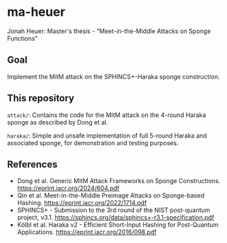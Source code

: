 # ma-heuer

Jonah Heuer: Master's thesis - "Meet-in-the-Middle Attacks on Sponge Functions"

## Goal
Implement the MitM attack on the SPHINCS+-Haraka sponge construction. 

## This repository
`attack/`: Contains the code for the MitM attack on the 4-round Haraka sponge as
described by Dong et al.

`haraka/`: Simple and unsafe implementation of full 5-round Haraka and associated sponge,
for demonstration and testing purposes.

## References

- Dong et al. Generic MitM Attack Frameworks on Sponge Constructions.
https://eprint.iacr.org/2024/604.pdf
- Qin et al. Meet-in-the-Middle Preimage Attacks on Sponge-based Hashing.
https://eprint.iacr.org/2022/1714.pdf
- SPHINCS+ - Submission to the 3rd round of the NIST post-quantum project, v3.1.
https://sphincs.org/data/sphincs+-r3.1-specification.pdf
- Kölbl et al. Haraka v2 - Efficient Short-Input Hashing for Post-Quantum Applications.
https://eprint.iacr.org/2016/098.pdf

